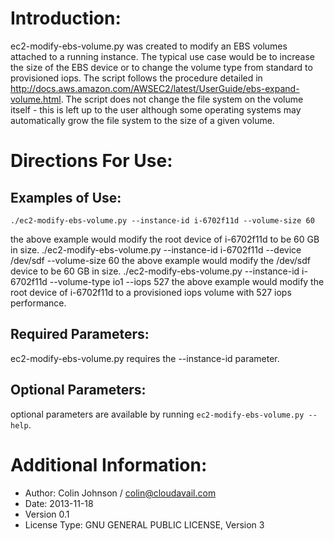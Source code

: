 # Introduction:
ec2-modify-ebs-volume.py was created to modify an EBS volumes attached to a running instance. The typical use case would be to increase the size of the EBS device or to change the volume type from standard to provisioned iops. The script follows the procedure detailed in http://docs.aws.amazon.com/AWSEC2/latest/UserGuide/ebs-expand-volume.html. The script does not change the file system on the volume itself - this is left up to the user although some operating systems may automatically grow the file system to the size of a given volume.
# Directions For Use:
## Examples of Use:
    ./ec2-modify-ebs-volume.py --instance-id i-6702f11d --volume-size 60
the above example would modify the root device of i-6702f11d to be 60 GB in size.
    ./ec2-modify-ebs-volume.py --instance-id i-6702f11d --device /dev/sdf --volume-size 60
the above example would modify the /dev/sdf device to be 60 GB in size.
    ./ec2-modify-ebs-volume.py --instance-id i-6702f11d --volume-type io1 --iops 527
the above example would modify the root device of i-6702f11d to a provisioned iops volume with 527 iops performance.
## Required Parameters:
ec2-modify-ebs-volume.py requires the --instance-id parameter.
## Optional Parameters:
optional parameters are available by running `ec2-modify-ebs-volume.py --help`.
# Additional Information:
- Author: Colin Johnson / colin@cloudavail.com
- Date: 2013-11-18
- Version 0.1
- License Type: GNU GENERAL PUBLIC LICENSE, Version 3
